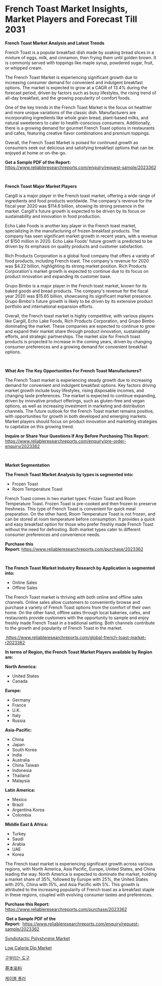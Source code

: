 <p><h1>French Toast Market Insights, Market Players and Forecast Till 2031</h1></p><p><strong>French Toast Market Analysis and Latest Trends</strong></p>
<p><p>French Toast is a popular breakfast dish made by soaking bread slices in a mixture of eggs, milk, and cinnamon, then frying them until golden brown. It is commonly served with toppings like maple syrup, powdered sugar, fruit, or whipped cream.</p><p>The French Toast Market is experiencing significant growth due to increasing consumer demand for convenient and indulgent breakfast options. The market is expected to grow at a CAGR of 13.4% during the forecast period, driven by factors such as busy lifestyles, the rising trend of all-day breakfast, and the growing popularity of comfort foods.</p><p>One of the key trends in the French Toast Market is the focus on healthier and more unique variations of the classic dish. Manufacturers are incorporating ingredients like whole grain bread, plant-based milks, and natural sweeteners to cater to health-conscious consumers. Additionally, there is a growing demand for gourmet French Toast options in restaurants and cafes, featuring creative flavor combinations and premium toppings.</p><p>Overall, the French Toast Market is poised for continued growth as consumers seek out delicious and satisfying breakfast options that can be enjoyed at home or on-the-go.</p></p>
<p><strong>Get a Sample PDF of the Report:&nbsp;</strong> <a href="https://www.reliableresearchreports.com/enquiry/request-sample/2023362">https://www.reliableresearchreports.com/enquiry/request-sample/2023362</a></p>
<p>&nbsp;</p>
<p><strong>French Toast Major Market Players</strong></p>
<p><p>Cargill is a major player in the French toast market, offering a wide range of ingredients and food products worldwide. The company's revenue for the fiscal year 2020 was $114.6 billion, showing its strong presence in the market. Cargill's future growth is expected to be driven by its focus on sustainability and innovation in food production.</p><p>Echo Lake Foods is another key player in the French toast market, specializing in the manufacturing of frozen breakfast products. The company has seen significant market growth in recent years, with a revenue of $150 million in 2020. Echo Lake Foods' future growth is predicted to be driven by its emphasis on quality products and customer satisfaction.</p><p>Rich Products Corporation is a global food company that offers a variety of food products, including French toast. The company's revenue for 2020 was $4.22 billion, highlighting its strong market position. Rich Products Corporation's market growth is expected to continue due to its focus on product innovation and expanding its customer base.</p><p>Grupo Bimbo is a major player in the French toast market, known for its baked goods and bread products. The company's revenue for the fiscal year 2020 was $15.65 billion, showcasing its significant market presence. Grupo Bimbo's future growth is likely to be driven by its extensive product portfolio and international expansion efforts.</p><p>Overall, the French toast market is highly competitive, with various players like Cargill, Echo Lake Foods, Rich Products Corporation, and Grupo Bimbo dominating the market. These companies are expected to continue to grow and expand their market share through product innovation, sustainability efforts, and strategic partnerships. The market size for French toast products is projected to increase in the coming years, driven by changing consumer preferences and a growing demand for convenient breakfast options.</p></p>
<p>&nbsp;</p>
<p><strong>What Are The Key Opportunities For French Toast Manufacturers?</strong></p>
<p><p>The French Toast market is experiencing steady growth due to increasing demand for convenient and indulgent breakfast options. Key factors driving market growth include busy lifestyles, rising disposable incomes, and changing taste preferences. The market is expected to continue expanding, driven by innovative product offerings, such as gluten-free and vegan options, as well as increasing investment in marketing and distribution channels. The future outlook for the French Toast market remains positive, with opportunities for growth in both developed and emerging markets. Market players should focus on product innovation and marketing strategies to capitalize on this growing trend.</p></p>
<p><strong>Inquire or Share Your Questions If Any Before Purchasing This Report:</strong> <a href="https://www.reliableresearchreports.com/enquiry/pre-order-enquiry/2023362">https://www.reliableresearchreports.com/enquiry/pre-order-enquiry/2023362</a></p>
<p>&nbsp;</p>
<p><strong>Market Segmentation</strong></p>
<p><strong>The French Toast Market Analysis by types is segmented into:</strong></p>
<p><ul><li>Frozen Toast</li><li>Room Temperature Toast</li></ul></p>
<p><p>French Toast comes in two market types: Frozen Toast and Room Temperature Toast. Frozen Toast is pre-cooked and then frozen to preserve freshness. This type of French Toast is convenient for quick meal preparation. On the other hand, Room Temperature Toast is not frozen, and can be stored at room temperature before consumption. It provides a quick and easy breakfast option for those who prefer freshly made French Toast without the need for defrosting. Both market types cater to different consumer preferences and convenience needs.</p></p>
<p><strong>Purchase this Report:&nbsp;</strong><a href="https://www.reliableresearchreports.com/purchase/2023362">https://www.reliableresearchreports.com/purchase/2023362</a></p>
<p>&nbsp;</p>
<p><strong>The French Toast Market Industry Research by Application is segmented into:</strong></p>
<p><ul><li>Online Sales</li><li>Offline Sales</li></ul></p>
<p><p>The French Toast market is thriving with both online and offline sales channels. Online sales allow customers to conveniently browse and purchase a variety of French Toast options from the comfort of their own home. On the other hand, offline sales through local bakeries, cafes, and restaurants provide customers with the opportunity to sample and enjoy freshly made French Toast in a traditional setting. Both channels contribute to the growth and popularity of French Toast in the market.</p></p>
<p><a href="https://www.reliableresearchreports.com/global-french-toast-market-r2023362">&nbsp;https://www.reliableresearchreports.com/global-french-toast-market-r2023362</a></p>
<p><strong>In terms of Region, the French Toast Market Players available by Region are:</strong></p>
<p>
    <p> <strong> North America: </strong>
        <ul>
            <li>United States</li>
            <li>Canada</li>
        </ul>
        </p> 
    <p> <strong> Europe: </strong>
        <ul>
            <li>Germany</li>
            <li>France</li>
            <li>U.K.</li>
            <li>Italy</li>
            <li>Russia</li>
        </ul>
        </p> 
    <p> <strong> Asia-Pacific: </strong>
        <ul>
            <li>China</li>
            <li>Japan</li>
            <li>South Korea</li>
            <li>India</li>
            <li>Australia</li>
            <li>China Taiwan</li>
            <li>Indonesia</li>
            <li>Thailand</li>
            <li>Malaysia</li>
        </ul>
        </p> 
    <p> <strong> Latin America: </strong>
        <ul>
            <li>Mexico</li>
            <li>Brazil</li>
            <li>Argentina Korea</li>
            <li>Colombia</li>
        </ul>
        </p> 
    <p> <strong> Middle East & Africa: </strong>
        <ul>
            <li>Turkey</li>
            <li>Saudi</li>
            <li>Arabia</li>
            <li>UAE</li>
            <li>Korea</li>
        </ul>
    </p>
    </p>
<p><p>The French toast market is experiencing significant growth across various regions, with North America, Asia Pacific, Europe, United States, and China leading the way. North America is expected to dominate the market, holding a market share of 35%, followed by Europe with 25%, the United States with 20%, China with 15%, and Asia Pacific with 5%. This growth is attributed to the increasing popularity of French toast as a breakfast staple in these regions, coupled with evolving consumer tastes and preferences.</p></p>
<p><strong>Purchase this Report: </strong><a href="https://www.reliableresearchreports.com/purchase/2023362">https://www.reliableresearchreports.com/purchase/2023362</a></p>
<p>&nbsp;<strong>Get a Sample PDF of the Report:&nbsp;&nbsp;</strong><a href="https://www.reliableresearchreports.com/enquiry/request-sample/2023362">https://www.reliableresearchreports.com/enquiry/request-sample/2023362</a></p>
<p><strong></strong></p>
<p><p><a href="https://issuu.com/reportprime-2/docs/syndiotactic-polystyrene-market-size-2030.pptx">Syndiotactic Polystyrene Market</a></p><p><a href="https://github.com/mancsybtousav/Market-Research-Report-List-2/blob/main/low-calorie-dip-market.md">Low Calorie Dip Market</a></p><p><a href="https://github.com/PercyHagernes9778/Market-Research-Report-List-1/blob/main/592010817880.md">구부리는 도구</a></p><p><a href="https://github.com/xtkhtofdt934839/Market-Research-Report-List-1/blob/main/182338419306.md">基本染料</a></p><p><a href="https://github.com/rsg307664904/Market-Research-Report-List-1/blob/main/720897017879.md">케이블 풀러</a></p></p>